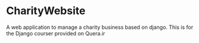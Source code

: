 # CharityWebsite
A web application to manage a charity business based on django. This is for the Django courser provided on Quera.ir
